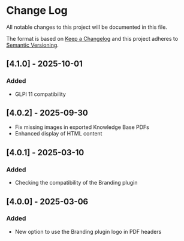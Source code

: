# Change Log

All notable changes to this project will be documented in this file.

The format is based on [Keep a Changelog](http://keepachangelog.com/)
and this project adheres to [Semantic Versioning](http://semver.org/).

## [4.1.0] - 2025-10-01

### Added

- GLPI 11 compatibility

## [4.0.2] - 2025-09-30

- Fix missing images in exported Knowledge Base PDFs
- Enhanced display of HTML content

## [4.0.1] - 2025-03-10

### Added

- Checking the compatibility of the Branding plugin

## [4.0.0] - 2025-03-06

### Added

- New option to use the Branding plugin logo in PDF headers
